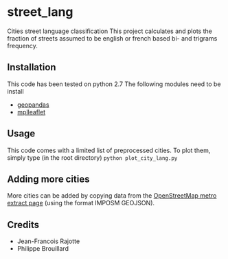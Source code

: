 # street_lang
Cities street language classification
This project calculates and plots the fraction of streets
assumed to be english or french based bi- and trigrams frequency.

## Installation
This code has been tested on python 2.7
The following modules need to be install

* [geopandas](https://github.com/geopandas/geopandas)
* [mplleaflet](https://github.com/jwass/mplleaflet)

## Usage
This code comes with a limited list of preprocessed cities.
To plot them, simply type (in the root directory)
`python plot_city_lang.py`

## Adding more cities
More cities can be added by copying data from the [OpenStreetMap metro extract page](https://mapzen.com/metro-extracts/) (using the format IMPOSM GEOJSON).

## Credits

* Jean-Francois Rajotte
* Philippe Brouillard
